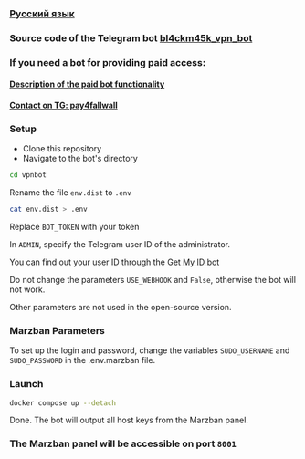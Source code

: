 ### [Русский язык](README_RU.md)
### Source code of the Telegram bot [bl4ckm45k_vpn_bot](https://t.me/bl4ckm45k_vpn_bot "bl4ckm45k_vpn_bot")

### If you need a bot for providing paid access:
#### [Description of the paid bot functionality](https://github.com/bl4ckm45k/vpnbot/blob/master/README_PAID_BOT.md "Description of the paid bot functionality")
#### [Contact on TG: pay4fallwall](https://pay4fallwall.t.me/ "pay4fallwall")

### Setup
- Clone this repository
- Navigate to the bot's directory
```bash
cd vpnbot
```

Rename the file `env.dist` to `.env`
```bash
cat env.dist > .env
```

Replace `BOT_TOKEN` with your token

In `ADMIN`, specify the Telegram user ID of the administrator.

You can find out your user ID through the [Get My ID bot](https://t.me/getmyid_bot "Get My ID bot")

Do not change the parameters `USE_WEBHOOK` and `False`, otherwise the bot will not work.

Other parameters are not used in the open-source version.

### Marzban Parameters
To set up the login and password, change the variables `SUDO_USERNAME` and `SUDO_PASSWORD` in the .env.marzban file.

### Launch
```bash
docker compose up --detach
```

Done. The bot will output all host keys from the Marzban panel.

### The Marzban panel will be accessible on port `8001`